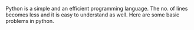 Python is a simple and an efficient programming language. The no. of lines becomes less and it is easy to understand as well. 
Here are some basic problems in python.
